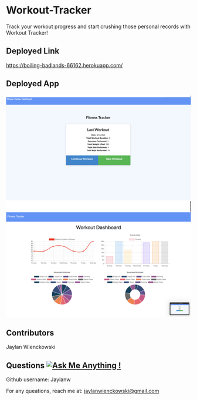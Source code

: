 # Workout-Tracker
Track your workout progress and start crushing those personal records with Workout Tracker!

## Deployed Link
https://boiling-badlands-66162.herokuapp.com/

 ## Deployed App 
![alt text](https://github.com/jaylanw/Workout-Tracker/blob/master/public/images/Screen%20Shot%202020-08-15%20at%2010.23.35%20PM.png)
![alt text](https://github.com/jaylanw/Workout-Tracker/blob/master/public/images/Screen%20Shot%202020-08-15%20at%2010.23.40%20PM.png)
      
## Contributors
  Jaylan Wienckowski
  

  
## Questions   [![Ask Me Anything !](https://img.shields.io/badge/Ask%20me-anything-1abc9c.svg)](https://GitHub.com/Naereen/ama)

  Github username: Jaylanw
  
  For any queations, reach me at:
  jaylanwienckowski@gmail.com
  
